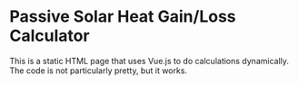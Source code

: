# Passive Solar Heat Gain/Loss Calculator

This is a static HTML page that uses Vue.js to do calculations dynamically. The code is not particularly pretty, but it works.
